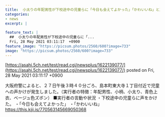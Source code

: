 ```yaml
---
title:  小太りの年配男性が下校途中の児童らに「今日も会えてよかった」「かわいいね」と声かけ  
categories:
- news
excerpt: |
  
feature_text: |
  ##  小太りの年配男性が下校途中の児童らに「...
  Fri, 28 May 2021 03:11:17  +0900
feature_image: "https://picsum.photos/2560/600?image=733"
image: "https://picsum.photos/2560/600?image=733"
---
```


[https://asahi.5ch.net/test/read.cgi/newsplus/1622139077/](https://asahi.5ch.net/test/read.cgi/newsplus/1622139077/)
posted on Fri, 28 May 2021 03:11:17  +0900

<!--more-->

大阪府警によると、２７日午後３時４０分ごろ、島本町東大寺１丁目付近で児童への声かけが発生しました。（実行者の特徴：年配男性、小柄、小太り、青色上衣、ベージュ色ズボン） ■実行者の言動や状況 ・下校途中の児童らに声をかけた。 ・「今日も会えてよかった」 ・「かわいいね」 https://this.kiji.is/770563145669050368

